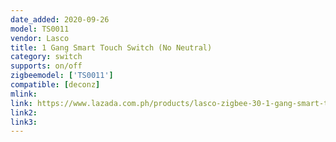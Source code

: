 ```yaml
---
date_added: 2020-09-26
model: TS0011
vendor: Lasco
title: 1 Gang Smart Touch Switch (No Neutral)
category: switch
supports: on/off
zigbeemodel: ['TS0011']
compatible: [deconz]
mlink: 
link: https://www.lazada.com.ph/products/lasco-zigbee-30-1-gang-smart-touch-light-switch-works-with-amazon-alexa-echo-and-google-home-lasco-zigbee-30-smart-gateway-required-no-neutral-wire-and-capacitors-required-i1112342429-s3847032098.html?mp=1
link2: 
link3: 
---
```

